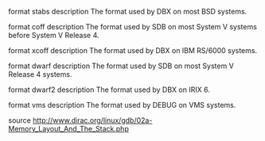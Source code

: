 
format stabs
  description The format used by DBX on most BSD systems.

format coff
  description The format used by SDB on most System V systems before System V Release 4.

format xcoff
  description The format used by DBX on IBM RS/6000 systems.

format dwarf
  description The format used by SDB on most System V Release 4 systems.

format dwarf2
  description The format used by DBX on IRIX 6.

format vms
  description The format used by DEBUG on VMS systems.

source http://www.dirac.org/linux/gdb/02a-Memory_Layout_And_The_Stack.php
